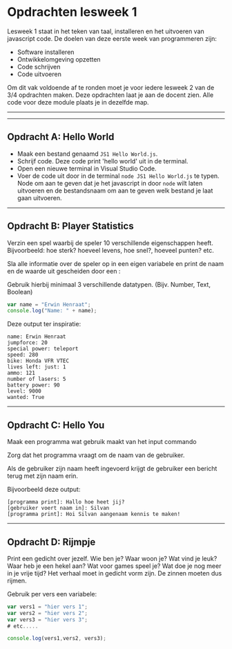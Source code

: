 # Opdrachten lesweek 1
Lesweek 1 staat in het teken van taal, installeren en het uitvoeren van javascript code. De doelen van deze eerste week van programmeren zijn:

* Software installeren
* Ontwikkelomgeving opzetten
* Code schrijven
* Code uitvoeren

Om dit vak voldoende af te ronden moet je voor iedere lesweek 2 van de 3/4 opdrachten maken. Deze opdrachten laat je aan de docent zien.
Alle code voor deze module plaats je in dezelfde map.

---
---

## **Opdracht A: Hello World**
* Maak een bestand genaamd `JS1 Hello World.js`.
* Schrijf code. Deze code print 'hello world' uit in de terminal.
* Open een nieuwe terminal in Visual Studio Code.
* Voer de code uit door in de terminal `node JS1 Hello World.js` te typen. Node om aan te geven dat je het javascript in door `node` wilt laten uitvoeren en de bestandsnaam om aan te geven welk bestand je laat gaan uitvoeren.

---

## **Opdracht B: Player Statistics**
Verzin een spel waarbij de speler 10 verschillende eigenschappen heeft. Bijvoorbeeld: hoe sterk? hoeveel levens, hoe snel?, hoeveel punten? etc.

Sla alle informatie over de speler op in een eigen variabele en print de naam en de waarde uit gescheiden door een :

Gebruik hierbij minimaal 3 verschillende datatypen. (Bijv. Number, Text, Boolean)
```js
var name = "Erwin Henraat";
console.log("Name: " + name);
```
Deze output ter inspiratie:
```
name: Erwin Henraat
jumpforce: 20
special power: teleport
speed: 280
bike: Honda VFR VTEC
lives left: just: 1
ammo: 121
number of lasers: 5
battery power: 90
level: 9000
wanted: True
```
---
## **Opdracht C: Hello You**
Maak een programma wat gebruik maakt van het input commando

Zorg dat het programma vraagt om de naam van de gebruiker.

Als de gebruiker zijn naam heeft ingevoerd krijgt de gebruiker een bericht terug met zijn naam erin.

Bijvoorbeeld deze output:
```
[programma print]: Hallo hoe heet jij?
[gebruiker voert naam in]: Silvan
[programma print]: Hoi Silvan aangenaam kennis te maken!
```
---
## **Opdracht D: Rijmpje**
Print een gedicht over jezelf. Wie ben je? Waar woon je? Wat vind je leuk? Waar heb je een hekel aan? Wat voor games speel je? Wat doe je nog meer in je vrije tijd? Het verhaal moet in gedicht vorm zijn. De zinnen moeten dus rijmen.

Gebruik per vers een variabele:

```js
var vers1 = "hier vers 1";
var vers2 = "hier vers 2";
var vers3 = "hier vers 3";
# etc.....

console.log(vers1,vers2, vers3);
```
